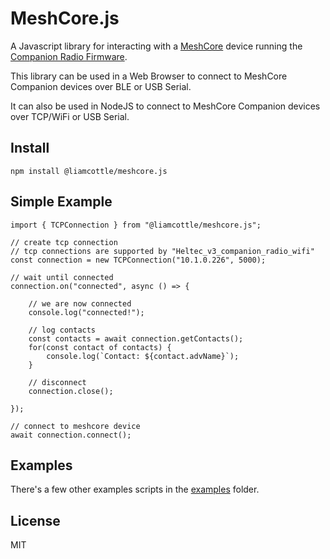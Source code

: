 # MeshCore.js

A Javascript library for interacting with a [MeshCore](https://github.com/ripplebiz/MeshCore) device running the [Companion Radio Firmware](https://github.com/ripplebiz/MeshCore/blob/main/examples/companion_radio/main.cpp).

This library can be used in a Web Browser to connect to MeshCore Companion devices over BLE or USB Serial.

It can also be used in NodeJS to connect to MeshCore Companion devices over TCP/WiFi or USB Serial.

## Install

```
npm install @liamcottle/meshcore.js
```

## Simple Example

```
import { TCPConnection } from "@liamcottle/meshcore.js";

// create tcp connection
// tcp connections are supported by "Heltec_v3_companion_radio_wifi"
const connection = new TCPConnection("10.1.0.226", 5000);

// wait until connected
connection.on("connected", async () => {

    // we are now connected
    console.log("connected!");

    // log contacts
    const contacts = await connection.getContacts();
    for(const contact of contacts) {
        console.log(`Contact: ${contact.advName}`);
    }

    // disconnect
    connection.close();

});

// connect to meshcore device
await connection.connect();
```

## Examples

There's a few other examples scripts in the [examples](./examples) folder.

## License

MIT
